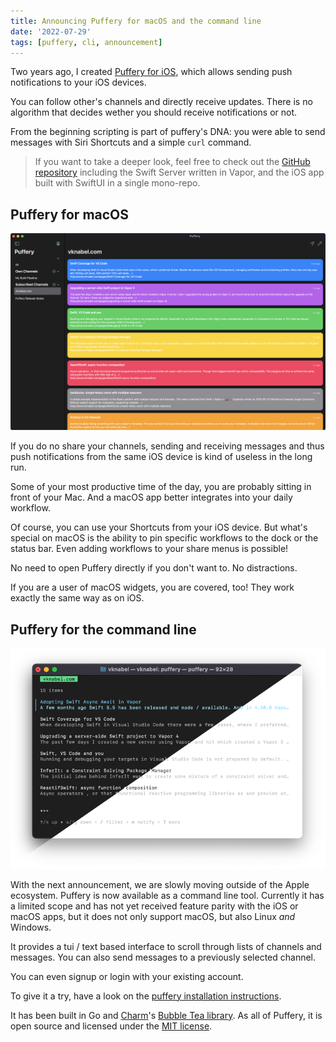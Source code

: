 ```yaml
---
title: Announcing Puffery for macOS and the command line
date: '2022-07-29'
tags: [puffery, cli, announcement]
---
```


Two years ago, I created [Puffery for iOS](https://apps.apple.com/de/app/puffery/id1508776889), which allows sending push notifications to your iOS devices.

You can follow other's channels and directly receive updates. There is no algorithm that decides wether you should receive notifications or not.

From the beginning scripting is part of puffery's DNA: you were able to send messages with Siri Shortcuts and a simple `curl` command.

> If you want to take a deeper look, feel free to check out the [GitHub repository](https://github.com/vknabel/puffery) including the Swift Server written in Vapor, and the iOS app built with SwiftUI in a single mono-repo.

## Puffery for macOS

![](./puffery-macos-showcase.png)

If you do no share your channels, sending and receiving messages and thus push notifications from the same iOS device is kind of useless in the long run.

Some of your most productive time of the day, you are probably sitting in front of your Mac. And a macOS app better integrates into your daily workflow.

Of course, you can use your Shortcuts from your iOS device. But what's special on macOS is the ability to pin specific workflows to the dock or the status bar. Even adding workflows to your share menus is possible!

No need to open Puffery directly if you don't want to. No distractions.

If you are a user of macOS widgets, you are covered, too! They work exactly the same way as on iOS.

## Puffery for the command line

![](./puffery-cli-showcase.png)

With the next announcement, we are slowly moving outside of the Apple ecosystem. Puffery is now available as a command line tool. Currently it has a limited scope and has not yet received feature parity with the iOS or macOS apps, but it does not only support macOS, but also Linux _and_ Windows.

It provides a tui / text based interface to scroll through lists of channels and messages. You can also send messages to a previously selected channel.

You can even signup or login with your existing account.

To give it a try, have a look on the [puffery installation instructions](https://github.com/vknabel/go-puffery#installation).

It has been built in Go and [Charm](https://charm.sh/)'s [Bubble Tea library](https://github.com/charmbracelet/bubbletea). As all of Puffery, it is open source and licensed under the [MIT license](https://github.com/vknabel/go-puffery/blob/main/LICENSE).
